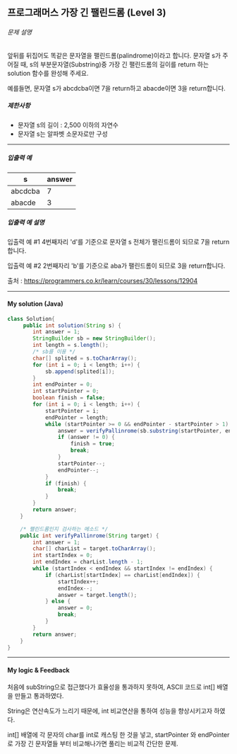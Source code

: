## 프로그래머스 가장 긴 팰린드롬 (Level 3)

###### 문제 설명

앞뒤를 뒤집어도 똑같은 문자열을 팰린드롬(palindrome)이라고 합니다.
문자열 s가 주어질 때, s의 부분문자열(Substring)중 가장 긴 팰린드롬의 길이를 return 하는 solution 함수를 완성해 주세요.

예를들면, 문자열 s가 abcdcba이면 7을 return하고 abacde이면 3을 return합니다.

##### 제한사항

- 문자열 s의 길이 : 2,500 이하의 자연수
- 문자열 s는 알파벳 소문자로만 구성

------

##### 입출력 예

| s       | answer |
| ------- | ------ |
| abcdcba | 7      |
| abacde  | 3      |

##### 입출력 예 설명

입출력 예 #1
4번째자리 'd'를 기준으로 문자열 s 전체가 팰린드롬이 되므로 7을 return합니다.

입출력 예 #2
2번째자리 'b'를 기준으로 aba가 팰린드롬이 되므로 3을 return합니다.



출처 : https://programmers.co.kr/learn/courses/30/lessons/12904



---



#### My solution (Java)

```java
class Solution{
     public int solution(String s) {
        int answer = 1;
        StringBuilder sb = new StringBuilder();
        int length = s.length();
        /* sb를 이용 */
        char[] splited = s.toCharArray();
        for (int i = 0; i < length; i++) {
            sb.append(splited[i]);
        }
        int endPointer = 0;
        int startPointer = 0;
        boolean finish = false;
        for (int i = 0; i < length; i++) {
            startPointer = i;
            endPointer = length;
            while (startPointer >= 0 && endPointer - startPointer > 1) {
                answer = verifyPallinrome(sb.substring(startPointer, endPointer));
                if (answer != 0) {
                    finish = true;
                    break;
                }
                startPointer--;
                endPointer--;
            }
            if (finish) {
                break;
            }
        }
        return answer;
    }

    /* 팰린드롬인지 검사하는 메소드 */
    public int verifyPallinrome(String target) {
        int answer = 1;
        char[] charList = target.toCharArray();
        int startIndex = 0;
        int endIndex = charList.length - 1;
        while (startIndex < endIndex && startIndex != endIndex) {
            if (charList[startIndex] == charList[endIndex]) {
                startIndex++;
                endIndex--;
                answer = target.length();
            } else {
                answer = 0;
                break;
            }
        }
        return answer;
    }
}
```



---

#### My logic & Feedback

처음에 subString으로 접근했다가 효율성을 통과하지 못하여, ASCII 코드로 int[] 배열을 만들고 통과하였다.

String은 연산속도가 느리기 때문에, int 비교연산을 통하여 성능을 향상시키고자 하였다.

int[] 배열에 각 문자의 char를 int로 캐스팅 한 것을 넣고, startPointer 와 endPointer로 가장 긴 문자열들 부터 비교해나가면 풀리는 비교적 간단한 문제.